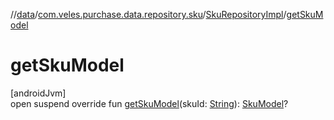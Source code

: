 //[data](../../../index.md)/[com.veles.purchase.data.repository.sku](../index.md)/[SkuRepositoryImpl](index.md)/[getSkuModel](get-sku-model.md)

# getSkuModel

[androidJvm]\
open suspend override fun [getSkuModel](get-sku-model.md)(skuId: [String](https://kotlinlang.org/api/latest/jvm/stdlib/kotlin/-string/index.html)): [SkuModel](../../../../domain/domain/com.veles.purchase.domain.model/-sku-model/index.md)?

